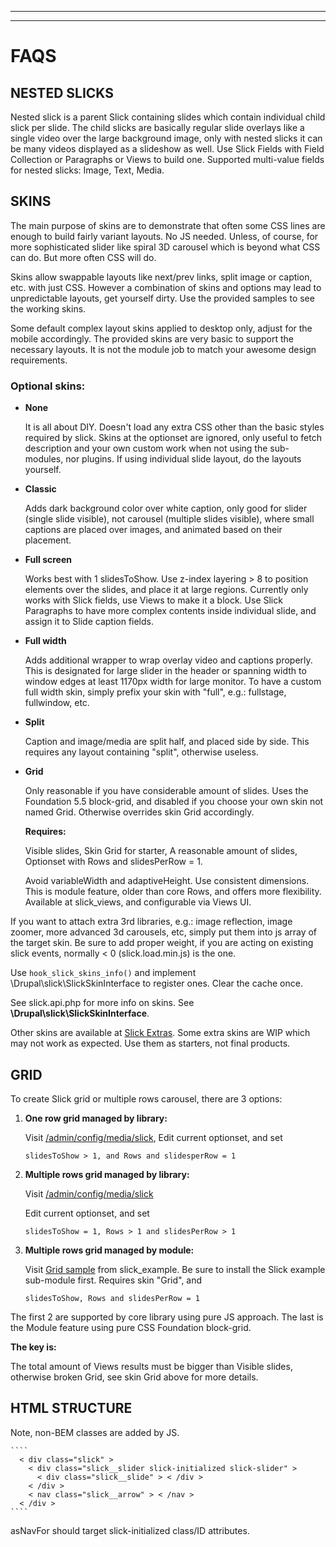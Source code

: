***
***
# <a name="faqs"></a>FAQS

## NESTED SLICKS
Nested slick is a parent Slick containing slides which contain individual child
slick per slide. The child slicks are basically regular slide overlays like
a single video over the large background image, only with nested slicks it can
be many videos displayed as a slideshow as well.
Use Slick Fields with Field Collection or Paragraphs or Views to build one.
Supported multi-value fields for nested slicks: Image, Text, Media.


## <a name="skins"></a>SKINS
The main purpose of skins are to demonstrate that often some CSS lines are
enough to build fairly variant layouts. No JS needed. Unless, of course, for
more sophisticated slider like spiral 3D carousel which is beyond what CSS can
do. But more often CSS will do.

Skins allow swappable layouts like next/prev links, split image or caption, etc.
with just CSS. However a combination of skins and options may lead to
unpredictable layouts, get yourself dirty. Use the provided samples to see
the working skins.

Some default complex layout skins applied to desktop only, adjust for the mobile
accordingly. The provided skins are very basic to support the necessary layouts.
It is not the module job to match your awesome design requirements.

### Optional skins:
* **None**

  It is all about DIY.
  Doesn't load any extra CSS other than the basic styles required by slick.
  Skins at the optionset are ignored, only useful to fetch description and
  your own custom work when not using the sub-modules, nor plugins.
  If using individual slide layout, do the layouts yourself.

* **Classic**

  Adds dark background color over white caption, only good for slider (single
  slide visible), not carousel (multiple slides visible), where small captions
  are placed over images, and animated based on their placement.

* **Full screen**

  Works best with 1 slidesToShow. Use z-index layering > 8 to position elements
  over the slides, and place it at large regions. Currently only works with
  Slick fields, use Views to make it a block. Use Slick Paragraphs to
  have more complex contents inside individual slide, and assign it to Slide
  caption fields.

* **Full width**

  Adds additional wrapper to wrap overlay video and captions properly.
  This is designated for large slider in the header or spanning width to window
  edges at least 1170px width for large monitor. To have a custom full width
  skin, simply prefix your skin with "full", e.g.: fullstage, fullwindow, etc.

* **Split**

  Caption and image/media are split half, and placed side by side. This requires
  any layout containing "split", otherwise useless.

* **Grid**

  Only reasonable if you have considerable amount of slides.
  Uses the Foundation 5.5 block-grid, and disabled if you choose your own skin
  not named Grid. Otherwise overrides skin Grid accordingly.

  **Requires:**

  Visible slides, Skin Grid for starter, A reasonable amount of slides,
  Optionset with Rows and slidesPerRow = 1.

  Avoid variableWidth and adaptiveHeight. Use consistent dimensions.
  This is module feature, older than core Rows, and offers more flexibility.
  Available at slick_views, and configurable via Views UI.

If you want to attach extra 3rd libraries, e.g.: image reflection, image zoomer,
more advanced 3d carousels, etc, simply put them into js array of the target
skin. Be sure to add proper weight, if you are acting on existing slick events,
normally < 0 (slick.load.min.js) is the one.

Use `hook_slick_skins_info()` and implement \Drupal\slick\SlickSkinInterface
to register ones. Clear the cache once.

See slick.api.php for more info on skins.
See **\Drupal\slick\SlickSkinInterface**.

Other skins are available at [Slick Extras](http://dgo.to/slick_extras).
Some extra skins are WIP which may not work as expected. Use them as starters,
not final products.


## GRID
To create Slick grid or multiple rows carousel, there are 3 options:

1. **One row grid managed by library:**

   Visit [/admin/config/media/slick](/admin/config/media/slick),
   Edit current optionset, and set

   `slidesToShow > 1, and Rows and slidesperRow = 1`

2. **Multiple rows grid managed by library:**

   Visit [/admin/config/media/slick](/admin/config/media/slick)

   Edit current optionset, and set

   `slidesToShow = 1, Rows > 1 and slidesPerRow > 1`

3. **Multiple rows grid managed by module:**

   Visit [Grid sample](/admin/structure/views/view/slick_x/edit/block_grid)
   from slick_example. Be sure to install the Slick example sub-module first.
   Requires skin "Grid", and

   `slidesToShow, Rows and slidesPerRow = 1`

The first 2 are supported by core library using pure JS approach.
The last is the Module feature using pure CSS Foundation block-grid.

**The key is:**

The total amount of Views results must be bigger than Visible slides, otherwise
broken Grid, see skin Grid above for more details.


## <a name="html-structure"></a>HTML STRUCTURE
Note, non-BEM classes are added by JS.

    ````
      < div class="slick" >
        < div class="slick__slider slick-initialized slick-slider" >
          < div class="slick__slide" > < /div >
        < /div >
        < nav class="slick__arrow" > < /nav >
      < /div >
    ````

asNavFor should target slick-initialized class/ID attributes.
